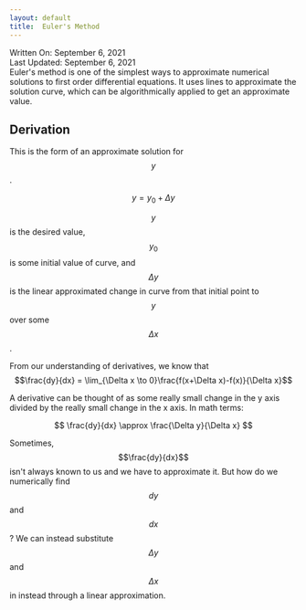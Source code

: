 ```yaml
---
layout: default
title:  Euler's Method
---
```

<div class="date">
Written On: September 6, 2021<br>
Last Updated: September 6, 2021
</div>
Euler's method is one of the simplest ways to approximate numerical solutions to first order differential equations. It uses lines to approximate the solution curve, which can be algorithmically applied to get an approximate value.

## Derivation
This is the form of an approximate solution for $$y$$.

$$ y=y_0 + \Delta y $$

$$y$$ is the desired value, $$y_0$$ is some initial value of curve, and $$\Delta y$$ is the linear approximated change in curve from that initial point to $$y$$ over some $$\Delta x$$.

From our understanding of derivatives, we know that $$\frac{dy}{dx} = \lim_{\Delta x \to 0}\frac{f(x+\Delta x)-f(x)}{\Delta x}$$

A derivative can be thought of as some really small change in the y axis divided by the really small change in the x axis. In math terms:

$$ \frac{dy}{dx} \approx \frac{\Delta y}{\Delta x} $$

Sometimes, $$\frac{dy}{dx}$$ isn't always known to us and we have to approximate it. But how do we numerically find $$dy$$ and $$dx$$? We can instead substitute $$\Delta y$$ and $$\Delta x$$ in instead through a linear approximation. 